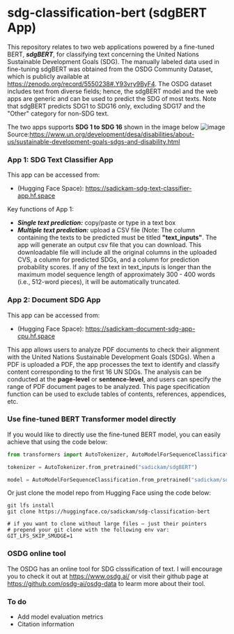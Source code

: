 # sdg-classification-bert (sdgBERT App)
This repository relates to two web applications powered by a fine-tuned BERT, _**sdgBERT**_, for classifying text concerning the United Nations Sustainable Development Goals (SDG). The manually labeled data used in fine-tuning sdgBERT was obtained from the OSDG Community Dataset, which is publicly available at https://zenodo.org/record/5550238#.Y93vry9ByF4. The OSDG dataset includes text from diverse fields; hence, the sdgBERT model and the web apps are generic and can be used to predict the SDG of most texts. Note that sdgBERT predicts SDG1 to SDG16 only, excluding SDG17 and the "Other" category for non-SDG text.  

The two apps supports **SDG 1 to SDG 16** shown in the image below
![image](https://user-images.githubusercontent.com/73560591/216751462-ced482ba-5d8e-48aa-9a48-5557979a35f1.png)
Source:https://www.un.org/development/desa/disabilities/about-us/sustainable-development-goals-sdgs-and-disability.html

### App 1: SDG Text Classifier App
This app can be accessed from: 
- (Hugging Face Space): https://sadickam-sdg-text-classifier-app.hf.space 

Key functions of App 1:
- _**Single text prediction:**_ copy/paste or type in a text box
- _**Multiple text prediction:**_ upload a CSV file (Note: The column containing the texts to be predicted must be titled **"text_inputs"**. The app will generate an output csv file that you can download. This downloadable file will include all the original columns in the uploaded CVS, a column for predicted SDGs, and a column for prediction probability scores. If any of the text in text_inputs is longer than the maximum model sequence length of approximately 300 - 400 words (i.e., 512-word pieces), it will be automatically truncated. 

### App 2: Document SDG App
This app can be accessed from: 
- (Hugging Face Space): https://sadickam-document-sdg-app-cpu.hf.space 

This app allows users to analyze PDF documents to check their alignment with the United Nations Sustainable Development Goals (SDGs). When a PDF is uploaded a PDF, the app processes the text to identify and classify content corresponding to the first 16 UN SDGs. The analysis can be conducted at the **page-level** or **sentence-level**, and users can specify the range of PDF document pages to be analyzed. This page specification function can be used to exclude tables of contents, references, appendices, etc.   


### Use fine-tuned BERT Transformer model directly
If you would like to directly use the fine-tuned BERT model, you can easily achieve that using the code below: 
```python
from transformers import AutoTokenizer, AutoModelForSequenceClassification

tokenizer = AutoTokenizer.from_pretrained("sadickam/sdgBERT")

model = AutoModelForSequenceClassification.from_pretrained("sadickam/sdgBERT")
```
Or just clone the model repo from Hugging Face using the code below:
```
git lfs install
git clone https://huggingface.co/sadickam/sdg-classification-bert

# if you want to clone without large files – just their pointers
# prepend your git clone with the following env var:
GIT_LFS_SKIP_SMUDGE=1
```

### OSDG online tool
The OSDG has an online tool for SDG clsssification of text. I will encourage you to check it out at https://www.osdg.ai/ or visit their github page at https://github.com/osdg-ai/osdg-data to learm more about their tool.

### To do
- Add model evaluation metrics
- Citation information
